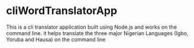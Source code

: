 # cliWordTranslatorApp
This is a cli translator application built using Node.js and works on the command line. it helps translate the three major Nigerian Languages (Igbo, Yoruba and Hausa) on the command line
